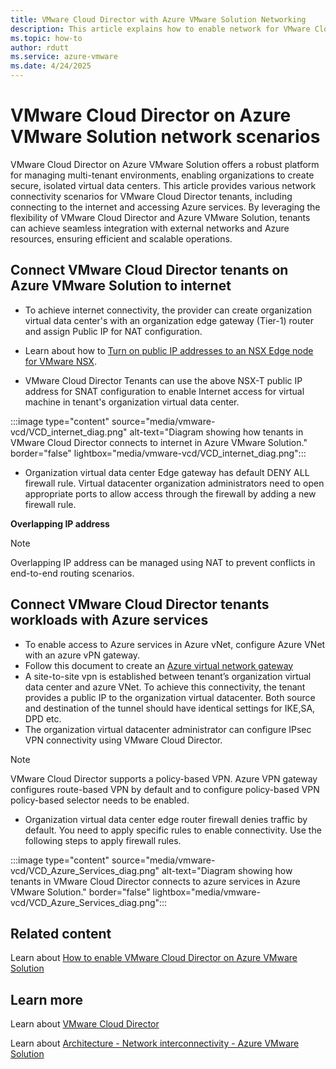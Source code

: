 ```yaml
---
title: VMware Cloud Director with Azure VMware Solution Networking 
description: This article explains how to enable network for VMware Cloud director tenants on Azure VMware Solution 
ms.topic: how-to
author: rdutt
ms.service: azure-vmware
ms.date: 4/24/2025
---
```


# VMware Cloud Director on Azure VMware Solution network scenarios 

VMware Cloud Director on Azure VMware Solution offers a robust platform for managing multi-tenant environments, enabling organizations to create secure, isolated virtual data centers. This article provides various network connectivity scenarios for VMware Cloud Director tenants, including connecting to the internet and accessing Azure services. By leveraging the flexibility of VMware Cloud Director and Azure VMware Solution, tenants can achieve seamless integration with external networks and Azure resources, ensuring efficient and scalable operations.


## Connect VMware Cloud Director tenants on Azure VMware Solution to internet

- To achieve internet connectivity, the provider can create organization virtual data center's with an organization edge gateway (Tier-1) router and assign Public IP for NAT configuration. 

-  Learn about how to [Turn on public IP addresses to an NSX Edge node for VMware NSX](https://learn.microsoft.com/azure/azure-vmware/enable-public-ip-nsx-edge).

- VMware Cloud Director Tenants can use the above NSX-T public IP address for SNAT configuration to enable Internet access for virtual machine in tenant's organization virtual data center.

:::image type="content" source="media/vmware-vcd/VCD_internet_diag.png" alt-text="Diagram showing how tenants in VMware Cloud Director connects to internet in Azure VMware Solution." border="false" lightbox="media/vmware-vcd/VCD_internet_diag.png":::

- Organization virtual data center Edge gateway has default DENY ALL firewall rule. Virtual datacenter organization administrators need to open appropriate ports to allow access through the firewall by adding a new firewall rule.

**Overlapping IP address**

> [!Note]
>  Overlapping IP address can be managed using NAT to prevent conflicts in end-to-end routing scenarios.


## Connect VMware Cloud Director tenants workloads with Azure services

- To enable access to Azure services in Azure vNet, configure Azure VNet with an azure vPN gateway. 
- Follow this document to create an [Azure virtual network gateway](https://learn.microsoft.com/azure/azure-vmware/tutorial-configure-networking#create-a-virtual-network-gateway)
- A site-to-site vpn is established between tenant’s organization virtual data center and azure VNet. To achieve this connectivity, the tenant provides a public IP to the organization virtual datacenter. Both source and destination of the tunnel should have identical settings for IKE,SA, DPD etc.
- The organization virtual datacenter administrator can configure IPsec VPN connectivity using VMware Cloud Director.

> [!Note]
>  VMware Cloud Director supports a policy-based VPN. Azure VPN gateway configures route-based VPN by default and to configure policy-based VPN policy-based selector needs to be enabled.

- Organization virtual data center edge router firewall denies traffic by default. You need to apply specific rules to enable connectivity. Use the following steps to apply firewall rules.

:::image type="content" source="media/vmware-vcd/VCD_Azure_Services_diag.png" alt-text="Diagram showing how tenants in VMware Cloud Director connects to azure services in Azure VMware Solution." border="false" lightbox="media/vmware-vcd/VCD_Azure_Services_diag.png":::

## Related content

Learn about [How to enable VMware Cloud Director on Azure VMware Solution](enable-vmware-vcd-with-azure.md)

## Learn more

Learn about [VMware Cloud Director](https://techdocs.broadcom.com/us/en/vmware-cis/cloud-director/vmware-cloud-director/10-6/overview.html)

Learn about [Architecture - Network interconnectivity - Azure VMware Solution](https://learn.microsoft.com/azure/azure-vmware/architecture-networking)
